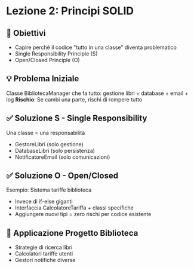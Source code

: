 # Lezione 2: Principi SOLID

## 🎯 Obiettivi
- Capire perché il codice "tutto in una classe" diventa problematico
- Single Responsibility Principle (S)
- Open/Closed Principle (O)

## 💡 Problema Iniziale
Classe BibliotecaManager che fa tutto: gestione libri + database + email + log
**Rischio**: Se cambi una parte, rischi di rompere tutto

## ✅ Soluzione S - Single Responsibility
Una classe = una responsabilità
- GestoreLibri (solo gestione)
- DatabaseLibri (solo persistenza)  
- NotificatoreEmail (solo comunicazioni)

## ✅ Soluzione O - Open/Closed
Esempio: Sistema tariffe biblioteca
- Invece di if-else giganti
- Interfaccia CalcolatoreTariffa + classi specifiche
- Aggiungere nuovi tipi = zero rischi per codice esistente

## 🎯 Applicazione Progetto Biblioteca
- Strategie di ricerca libri
- Calcolatori tariffe utenti
- Gestori notifiche diverse
